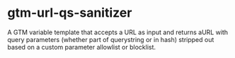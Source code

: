 # gtm-url-qs-sanitizer
A GTM variable template that accepts a URL as input and returns aURL with query parameters (whether part of querystring or in hash) stripped out based on a custom parameter allowlist or blocklist.
